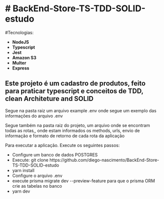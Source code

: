 <h1># BackEnd-Store-TS-TDD-SOLID-estudo </h1>

<p>#Tecnologias:</p>
  <ul>
    <li><b>NodeJS</b></li>
    <li><b>Typescript </b></li>
    <li><b>Jest </b></li>
    <li><b>Amazon S3 </b></li>
    <li> <b>Multer </b></li>
    <li><b>Express </b></li>
</ul>
 
<h2>Este projeto é um cadastro de produtos, feito para praticar typescript e conceitos de TDD, clean Architeture and SOLID</h2>

Segue na pasta raiz um arquivo example .env onde segue um exemplo das informações do arquivo .env

Segue também na pasta raiz do projeto, um arquivo onde se encontram todas as rotas,, onde estam informados os methods, urls, envio de informação e formato de retorno de cada rota da aplicação

Para executar a aplicação. Execute os seguintes passos:

  <ul>
  <li>Configure um banco de dados POSTGRES</li>
    <li>Execute: git clone https://github.com/diego-nascimento/BackEnd-Store-TS-TDD-SOLID-estudo</li>
    <li>yarn install</li>
    <li>Configure o arquivo .env</li>
    <li>execute prisma migrate dev --preview-feature para que o prisma ORM crie as tabelas no banco</li>
    <li>yarn dev</li>
  </ul>
